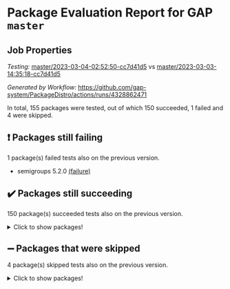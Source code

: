 # Package Evaluation Report for GAP `master`

## Job Properties

*Testing:* [master/2023-03-04-02:52:50-cc7d41d5](https://github.com/gap-system/PackageDistro/blob/data/reports/master/2023-03-04-02:52:50-cc7d41d5) vs [master/2023-03-03-14:35:18-cc7d41d5](https://github.com/gap-system/PackageDistro/blob/data/reports/master/2023-03-03-14:35:18-cc7d41d5)

*Generated by Workflow:* https://github.com/gap-system/PackageDistro/actions/runs/4328862471

In total, 155 packages were tested, out of which 150 succeeded, 1 failed and 4 were skipped.

## :exclamation: Packages still failing

1 package(s) failed tests also on the previous version.
- semigroups 5.2.0 [(failure)](https://github.com/gap-system/PackageDistro/actions/runs/4328862471/jobs/7559076741)

## :heavy_check_mark: Packages still succeeding

150 package(s) succeeded tests also on the previous version.
<details><summary>Click to show packages!</summary>

- 4ti2interface 2023.02-04 [(success)](https://github.com/gap-system/PackageDistro/actions/runs/4328862471/jobs/7559066967)
- ace 5.6.2 [(success)](https://github.com/gap-system/PackageDistro/actions/runs/4328862471/jobs/7559067069)
- aclib 1.3.2 [(success)](https://github.com/gap-system/PackageDistro/actions/runs/4328862471/jobs/7559067130)
- agt 0.3.1 [(success)](https://github.com/gap-system/PackageDistro/actions/runs/4328862471/jobs/7559067191)
- alnuth 3.2.1 [(success)](https://github.com/gap-system/PackageDistro/actions/runs/4328862471/jobs/7559067286)
- anupq 3.3.0 [(success)](https://github.com/gap-system/PackageDistro/actions/runs/4328862471/jobs/7559067365)
- atlasrep 2.1.6 [(success)](https://github.com/gap-system/PackageDistro/actions/runs/4328862471/jobs/7559067420)
- autodoc 2022.10.20 [(success)](https://github.com/gap-system/PackageDistro/actions/runs/4328862471/jobs/7559067482)
- automata 1.15 [(success)](https://github.com/gap-system/PackageDistro/actions/runs/4328862471/jobs/7559067536)
- automgrp 1.3.2 [(success)](https://github.com/gap-system/PackageDistro/actions/runs/4328862471/jobs/7559067598)
- autpgrp 1.11 [(success)](https://github.com/gap-system/PackageDistro/actions/runs/4328862471/jobs/7559067664)
- cap 2023.03-02 [(success)](https://github.com/gap-system/PackageDistro/actions/runs/4328862471/jobs/7559067732)
- caratinterface 2.3.4 [(success)](https://github.com/gap-system/PackageDistro/actions/runs/4328862471/jobs/7559067782)
- cddinterface 2022.11.01 [(success)](https://github.com/gap-system/PackageDistro/actions/runs/4328862471/jobs/7559067827)
- circle 1.6.6 [(success)](https://github.com/gap-system/PackageDistro/actions/runs/4328862471/jobs/7559067885)
- classicpres 1.22 [(success)](https://github.com/gap-system/PackageDistro/actions/runs/4328862471/jobs/7559067926)
- cohomolo 1.6.11 [(success)](https://github.com/gap-system/PackageDistro/actions/runs/4328862471/jobs/7559067994)
- congruence 1.2.5 [(success)](https://github.com/gap-system/PackageDistro/actions/runs/4328862471/jobs/7559068048)
- corelg 1.56 [(success)](https://github.com/gap-system/PackageDistro/actions/runs/4328862471/jobs/7559068110)
- crime 1.6 [(success)](https://github.com/gap-system/PackageDistro/actions/runs/4328862471/jobs/7559068172)
- crisp 1.4.6 [(success)](https://github.com/gap-system/PackageDistro/actions/runs/4328862471/jobs/7559068243)
- crypting 0.10.4 [(success)](https://github.com/gap-system/PackageDistro/actions/runs/4328862471/jobs/7559068334)
- cryst 4.1.25 [(success)](https://github.com/gap-system/PackageDistro/actions/runs/4328862471/jobs/7559068423)
- crystcat 1.1.10 [(success)](https://github.com/gap-system/PackageDistro/actions/runs/4328862471/jobs/7559068505)
- ctbllib 1.3.4 [(success)](https://github.com/gap-system/PackageDistro/actions/runs/4328862471/jobs/7559068606)
- cubefree 1.19 [(success)](https://github.com/gap-system/PackageDistro/actions/runs/4328862471/jobs/7559068694)
- curlinterface 2.3.1 [(success)](https://github.com/gap-system/PackageDistro/actions/runs/4328862471/jobs/7559068798)
- cvec 2.7.6 [(success)](https://github.com/gap-system/PackageDistro/actions/runs/4328862471/jobs/7559068906)
- datastructures 0.3.0 [(success)](https://github.com/gap-system/PackageDistro/actions/runs/4328862471/jobs/7559068994)
- deepthought 1.0.6 [(success)](https://github.com/gap-system/PackageDistro/actions/runs/4328862471/jobs/7559069068)
- design 1.8 [(success)](https://github.com/gap-system/PackageDistro/actions/runs/4328862471/jobs/7559069147)
- difsets 2.3.1 [(success)](https://github.com/gap-system/PackageDistro/actions/runs/4328862471/jobs/7559069256)
- digraphs 1.6.1 [(success)](https://github.com/gap-system/PackageDistro/actions/runs/4328862471/jobs/7559069331)
- edim 1.3.6 [(success)](https://github.com/gap-system/PackageDistro/actions/runs/4328862471/jobs/7559069430)
- example 4.3.4 [(success)](https://github.com/gap-system/PackageDistro/actions/runs/4328862471/jobs/7559069528)
- examplesforhomalg 2023.02-04 [(success)](https://github.com/gap-system/PackageDistro/actions/runs/4328862471/jobs/7559069604)
- factint 1.6.3 [(success)](https://github.com/gap-system/PackageDistro/actions/runs/4328862471/jobs/7559069692)
- ferret 1.0.9 [(success)](https://github.com/gap-system/PackageDistro/actions/runs/4328862471/jobs/7559069772)
- fga 1.4.0 [(success)](https://github.com/gap-system/PackageDistro/actions/runs/4328862471/jobs/7559069870)
- fining 1.5.5 [(success)](https://github.com/gap-system/PackageDistro/actions/runs/4328862471/jobs/7559069955)
- float 1.0.3 [(success)](https://github.com/gap-system/PackageDistro/actions/runs/4328862471/jobs/7559070045)
- format 1.4.3 [(success)](https://github.com/gap-system/PackageDistro/actions/runs/4328862471/jobs/7559070139)
- forms 1.2.9 [(success)](https://github.com/gap-system/PackageDistro/actions/runs/4328862471/jobs/7559070235)
- fplsa 1.2.6 [(success)](https://github.com/gap-system/PackageDistro/actions/runs/4328862471/jobs/7559070318)
- fr 2.4.12 [(success)](https://github.com/gap-system/PackageDistro/actions/runs/4328862471/jobs/7559070408)
- francy 1.2.5 [(success)](https://github.com/gap-system/PackageDistro/actions/runs/4328862471/jobs/7559070491)
- fwtree 1.3 [(success)](https://github.com/gap-system/PackageDistro/actions/runs/4328862471/jobs/7559070596)
- gapdoc 1.6.6 [(success)](https://github.com/gap-system/PackageDistro/actions/runs/4328862471/jobs/7559070694)
- gauss 2023.02-04 [(success)](https://github.com/gap-system/PackageDistro/actions/runs/4328862471/jobs/7559070770)
- gaussforhomalg 2023.02-04 [(success)](https://github.com/gap-system/PackageDistro/actions/runs/4328862471/jobs/7559070860)
- gbnp 1.0.5 [(success)](https://github.com/gap-system/PackageDistro/actions/runs/4328862471/jobs/7559070953)
- generalizedmorphismsforcap 2023.02-01 [(success)](https://github.com/gap-system/PackageDistro/actions/runs/4328862471/jobs/7559071062)
- genss 1.6.8 [(success)](https://github.com/gap-system/PackageDistro/actions/runs/4328862471/jobs/7559071156)
- gradedmodules 2023.02-04 [(success)](https://github.com/gap-system/PackageDistro/actions/runs/4328862471/jobs/7559071253)
- gradedringforhomalg 2023.02-04 [(success)](https://github.com/gap-system/PackageDistro/actions/runs/4328862471/jobs/7559071328)
- grape 4.9.0 [(success)](https://github.com/gap-system/PackageDistro/actions/runs/4328862471/jobs/7559071419)
- groupoids 1.73 [(success)](https://github.com/gap-system/PackageDistro/actions/runs/4328862471/jobs/7559071503)
- grpconst 2.6.4 [(success)](https://github.com/gap-system/PackageDistro/actions/runs/4328862471/jobs/7559071573)
- guarana 0.96.3 [(success)](https://github.com/gap-system/PackageDistro/actions/runs/4328862471/jobs/7559071686)
- guava 3.18 [(success)](https://github.com/gap-system/PackageDistro/actions/runs/4328862471/jobs/7559071783)
- hap 1.53 [(success)](https://github.com/gap-system/PackageDistro/actions/runs/4328862471/jobs/7559071866)
- hapcryst 0.1.15 [(success)](https://github.com/gap-system/PackageDistro/actions/runs/4328862471/jobs/7559072007)
- hecke 1.5.3 [(success)](https://github.com/gap-system/PackageDistro/actions/runs/4328862471/jobs/7559072156)
- help 3.5 [(success)](https://github.com/gap-system/PackageDistro/actions/runs/4328862471/jobs/7559072340)
- homalg 2023.02-05 [(success)](https://github.com/gap-system/PackageDistro/actions/runs/4328862471/jobs/7559072418)
- homalgtocas 2023.02-04 [(success)](https://github.com/gap-system/PackageDistro/actions/runs/4328862471/jobs/7559072505)
- idrel 2.45 [(success)](https://github.com/gap-system/PackageDistro/actions/runs/4328862471/jobs/7559072590)
- images 1.3.1 [(success)](https://github.com/gap-system/PackageDistro/actions/runs/4328862471/jobs/7559072680)
- intpic 0.3.0 [(success)](https://github.com/gap-system/PackageDistro/actions/runs/4328862471/jobs/7559072764)
- io 4.8.1 [(success)](https://github.com/gap-system/PackageDistro/actions/runs/4328862471/jobs/7559072875)
- io_forhomalg 2023.02-04 [(success)](https://github.com/gap-system/PackageDistro/actions/runs/4328862471/jobs/7559072982)
- irredsol 1.4.4 [(success)](https://github.com/gap-system/PackageDistro/actions/runs/4328862471/jobs/7559073072)
- json 2.1.1 [(success)](https://github.com/gap-system/PackageDistro/actions/runs/4328862471/jobs/7559073155)
- jupyterkernel 1.5.0 [(success)](https://github.com/gap-system/PackageDistro/actions/runs/4328862471/jobs/7559073221)
- jupyterviz 1.5.6 [(success)](https://github.com/gap-system/PackageDistro/actions/runs/4328862471/jobs/7559073282)
- kan 1.35 [(success)](https://github.com/gap-system/PackageDistro/actions/runs/4328862471/jobs/7559073340)
- kbmag 1.5.11 [(success)](https://github.com/gap-system/PackageDistro/actions/runs/4328862471/jobs/7559073398)
- laguna 3.9.6 [(success)](https://github.com/gap-system/PackageDistro/actions/runs/4328862471/jobs/7559073454)
- liealgdb 2.2.1 [(success)](https://github.com/gap-system/PackageDistro/actions/runs/4328862471/jobs/7559073526)
- liepring 2.8 [(success)](https://github.com/gap-system/PackageDistro/actions/runs/4328862471/jobs/7559073609)
- liering 2.4.2 [(success)](https://github.com/gap-system/PackageDistro/actions/runs/4328862471/jobs/7559073684)
- linearalgebraforcap 2023.03-01 [(success)](https://github.com/gap-system/PackageDistro/actions/runs/4328862471/jobs/7559073757)
- localizeringforhomalg 2023.02-04 [(success)](https://github.com/gap-system/PackageDistro/actions/runs/4328862471/jobs/7559073825)
- loops 3.4.3 [(success)](https://github.com/gap-system/PackageDistro/actions/runs/4328862471/jobs/7559073899)
- lpres 1.0.3 [(success)](https://github.com/gap-system/PackageDistro/actions/runs/4328862471/jobs/7559073956)
- majoranaalgebras 1.5.1 [(success)](https://github.com/gap-system/PackageDistro/actions/runs/4328862471/jobs/7559074010)
- mapclass 1.4.6 [(success)](https://github.com/gap-system/PackageDistro/actions/runs/4328862471/jobs/7559074059)
- matgrp 0.70 [(success)](https://github.com/gap-system/PackageDistro/actions/runs/4328862471/jobs/7559074102)
- matricesforhomalg 2023.02-04 [(success)](https://github.com/gap-system/PackageDistro/actions/runs/4328862471/jobs/7559074160)
- modisom 2.5.4 [(success)](https://github.com/gap-system/PackageDistro/actions/runs/4328862471/jobs/7559074221)
- modulepresentationsforcap 2023.02-03 [(success)](https://github.com/gap-system/PackageDistro/actions/runs/4328862471/jobs/7559074282)
- modules 2023.02-04 [(success)](https://github.com/gap-system/PackageDistro/actions/runs/4328862471/jobs/7559074339)
- monoidalcategories 2023.02-05 [(success)](https://github.com/gap-system/PackageDistro/actions/runs/4328862471/jobs/7559074389)
- nconvex 2022.09-01 [(success)](https://github.com/gap-system/PackageDistro/actions/runs/4328862471/jobs/7559074428)
- nilmat 1.4.2 [(success)](https://github.com/gap-system/PackageDistro/actions/runs/4328862471/jobs/7559074478)
- nock 1.5 [(success)](https://github.com/gap-system/PackageDistro/actions/runs/4328862471/jobs/7559074532)
- normalizinterface 1.3.5 [(success)](https://github.com/gap-system/PackageDistro/actions/runs/4328862471/jobs/7559074582)
- nq 2.5.9 [(success)](https://github.com/gap-system/PackageDistro/actions/runs/4328862471/jobs/7559074637)
- numericalsgps 1.3.1 [(success)](https://github.com/gap-system/PackageDistro/actions/runs/4328862471/jobs/7559074692)
- openmath 11.5.3 [(success)](https://github.com/gap-system/PackageDistro/actions/runs/4328862471/jobs/7559074781)
- orb 4.9.0 [(success)](https://github.com/gap-system/PackageDistro/actions/runs/4328862471/jobs/7559074862)
- packagemanager 1.4.0 [(success)](https://github.com/gap-system/PackageDistro/actions/runs/4328862471/jobs/7559074944)
- patternclass 2.4.3 [(success)](https://github.com/gap-system/PackageDistro/actions/runs/4328862471/jobs/7559075030)
- permut 2.0.4 [(success)](https://github.com/gap-system/PackageDistro/actions/runs/4328862471/jobs/7559075086)
- polenta 1.3.10 [(success)](https://github.com/gap-system/PackageDistro/actions/runs/4328862471/jobs/7559075164)
- polymaking 0.8.6 [(success)](https://github.com/gap-system/PackageDistro/actions/runs/4328862471/jobs/7559075237)
- primgrp 3.4.4 [(success)](https://github.com/gap-system/PackageDistro/actions/runs/4328862471/jobs/7559075322)
- profiling 2.5.2 [(success)](https://github.com/gap-system/PackageDistro/actions/runs/4328862471/jobs/7559075409)
- qpa 1.34 [(success)](https://github.com/gap-system/PackageDistro/actions/runs/4328862471/jobs/7559075497)
- quagroup 1.8.3 [(success)](https://github.com/gap-system/PackageDistro/actions/runs/4328862471/jobs/7559075585)
- radiroot 2.9 [(success)](https://github.com/gap-system/PackageDistro/actions/runs/4328862471/jobs/7559075680)
- rcwa 4.7.1 [(success)](https://github.com/gap-system/PackageDistro/actions/runs/4328862471/jobs/7559075759)
- rds 1.8 [(success)](https://github.com/gap-system/PackageDistro/actions/runs/4328862471/jobs/7559075870)
- recog 1.4.2 [(success)](https://github.com/gap-system/PackageDistro/actions/runs/4328862471/jobs/7559075950)
- repndecomp 1.3.0 [(success)](https://github.com/gap-system/PackageDistro/actions/runs/4328862471/jobs/7559076054)
- repsn 3.1.0 [(success)](https://github.com/gap-system/PackageDistro/actions/runs/4328862471/jobs/7559076148)
- resclasses 4.7.3 [(success)](https://github.com/gap-system/PackageDistro/actions/runs/4328862471/jobs/7559076290)
- ringsforhomalg 2023.02-05 [(success)](https://github.com/gap-system/PackageDistro/actions/runs/4328862471/jobs/7559076389)
- sco 2023.02-04 [(success)](https://github.com/gap-system/PackageDistro/actions/runs/4328862471/jobs/7559076532)
- scscp 2.4.1 [(success)](https://github.com/gap-system/PackageDistro/actions/runs/4328862471/jobs/7559076633)
- sglppow 2.3 [(success)](https://github.com/gap-system/PackageDistro/actions/runs/4328862471/jobs/7559076842)
- sgpviz 0.999.5 [(success)](https://github.com/gap-system/PackageDistro/actions/runs/4328862471/jobs/7559076910)
- simpcomp 2.1.14 [(success)](https://github.com/gap-system/PackageDistro/actions/runs/4328862471/jobs/7559076978)
- singular 2023.02.09 [(success)](https://github.com/gap-system/PackageDistro/actions/runs/4328862471/jobs/7559077060)
- sl2reps 1.1 [(success)](https://github.com/gap-system/PackageDistro/actions/runs/4328862471/jobs/7559077139)
- sla 1.5.3 [(success)](https://github.com/gap-system/PackageDistro/actions/runs/4328862471/jobs/7559077227)
- smallgrp 1.5.2 [(success)](https://github.com/gap-system/PackageDistro/actions/runs/4328862471/jobs/7559077300)
- smallsemi 0.6.13 [(success)](https://github.com/gap-system/PackageDistro/actions/runs/4328862471/jobs/7559077389)
- sonata 2.9.6 [(success)](https://github.com/gap-system/PackageDistro/actions/runs/4328862471/jobs/7559077474)
- sophus 1.27 [(success)](https://github.com/gap-system/PackageDistro/actions/runs/4328862471/jobs/7559077554)
- spinsym 1.5.2 [(success)](https://github.com/gap-system/PackageDistro/actions/runs/4328862471/jobs/7559077635)
- standardff 0.9.4 [(success)](https://github.com/gap-system/PackageDistro/actions/runs/4328862471/jobs/7559077714)
- symbcompcc 1.3.2 [(success)](https://github.com/gap-system/PackageDistro/actions/runs/4328862471/jobs/7559077802)
- thelma 1.3 [(success)](https://github.com/gap-system/PackageDistro/actions/runs/4328862471/jobs/7559077877)
- tomlib 1.2.9 [(success)](https://github.com/gap-system/PackageDistro/actions/runs/4328862471/jobs/7559077956)
- toolsforhomalg 2023.02-06 [(success)](https://github.com/gap-system/PackageDistro/actions/runs/4328862471/jobs/7559078045)
- toric 1.9.5 [(success)](https://github.com/gap-system/PackageDistro/actions/runs/4328862471/jobs/7559078140)
- toricvarieties 2022.07.13 [(success)](https://github.com/gap-system/PackageDistro/actions/runs/4328862471/jobs/7559078313)
- transgrp 3.6.3 [(success)](https://github.com/gap-system/PackageDistro/actions/runs/4328862471/jobs/7559078432)
- ugaly 4.0.3 [(success)](https://github.com/gap-system/PackageDistro/actions/runs/4328862471/jobs/7559078532)
- unipot 1.5 [(success)](https://github.com/gap-system/PackageDistro/actions/runs/4328862471/jobs/7559078644)
- unitlib 4.2.0 [(success)](https://github.com/gap-system/PackageDistro/actions/runs/4328862471/jobs/7559078735)
- utils 0.82 [(success)](https://github.com/gap-system/PackageDistro/actions/runs/4328862471/jobs/7559078862)
- uuid 0.7 [(success)](https://github.com/gap-system/PackageDistro/actions/runs/4328862471/jobs/7559078964)
- walrus 0.9991 [(success)](https://github.com/gap-system/PackageDistro/actions/runs/4328862471/jobs/7559079049)
- wedderga 4.10.3 [(success)](https://github.com/gap-system/PackageDistro/actions/runs/4328862471/jobs/7559079138)
- xmod 2.91 [(success)](https://github.com/gap-system/PackageDistro/actions/runs/4328862471/jobs/7559079232)
- xmodalg 1.23 [(success)](https://github.com/gap-system/PackageDistro/actions/runs/4328862471/jobs/7559079334)
- yangbaxter 0.10.3 [(success)](https://github.com/gap-system/PackageDistro/actions/runs/4328862471/jobs/7559079418)
- zeromqinterface 0.14 [(success)](https://github.com/gap-system/PackageDistro/actions/runs/4328862471/jobs/7559079521)
</details>

## :heavy_minus_sign: Packages that were skipped

4 package(s) skipped tests also on the previous version.
<details><summary>Click to show packages!</summary>

- browse 1.8.20 [(skipped)](https://github.com/gap-system/PackageDistro/actions/runs/4328862471/jobs/7558950883)
- itc 1.5.1 [(skipped)](https://github.com/gap-system/PackageDistro/actions/runs/4328862471/jobs/7558950883)
- polycyclic 2.16 [(skipped)](https://github.com/gap-system/PackageDistro/actions/runs/4328862471/jobs/7558950883)
- xgap 4.31 [(skipped)](https://github.com/gap-system/PackageDistro/actions/runs/4328862471/jobs/7558950883)
</details>

